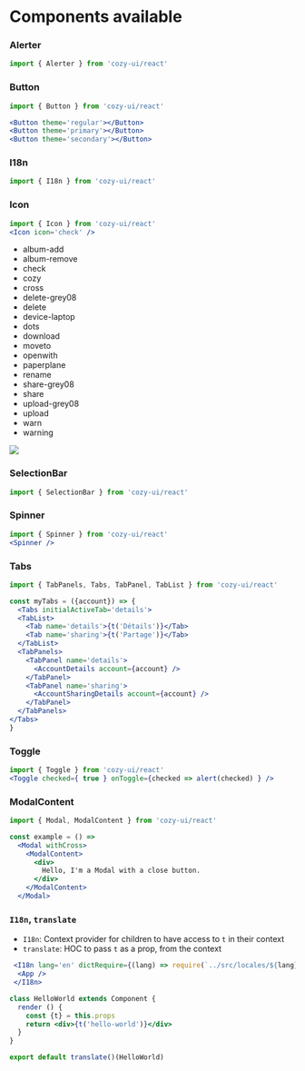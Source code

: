 Components available
====================

### Alerter

```jsx
import { Alerter } from 'cozy-ui/react'
```

### Button

```jsx
import { Button } from 'cozy-ui/react'

<Button theme='regular'></Button>
<Button theme='primary'></Button>
<Button theme='secondary'></Button>
```

### I18n

```jsx
import { I18n } from 'cozy-ui/react'
```

### Icon

```jsx
import { Icon } from 'cozy-ui/react'
<Icon icon='check' />
```

* album-add
* album-remove
* check
* cozy
* cross
* delete-grey08
* delete
* device-laptop
* dots
* download
* moveto
* openwith
* paperplane
* rename
* share-grey08
* share
* upload-grey08
* upload
* warn
* warning

![](https://i.imgur.com/Cst1Kfs.png)

### SelectionBar

```jsx
import { SelectionBar } from 'cozy-ui/react'
```

### Spinner

```jsx
import { Spinner } from 'cozy-ui/react'
<Spinner />
```

### Tabs

```jsx
import { TabPanels, Tabs, TabPanel, TabList } from 'cozy-ui/react'

const myTabs = ({account}) => {
  <Tabs initialActiveTab='details'>
  <TabList>
    <Tab name='details'>{t('Détails')}</Tab>
    <Tab name='sharing'>{t('Partage')}</Tab>
  </TabList>
  <TabPanels>
    <TabPanel name='details'>
      <AccountDetails account={account} />
    </TabPanel>
    <TabPanel name='sharing'>
      <AccountSharingDetails account={account} />
    </TabPanel>
  </TabPanels>
</Tabs>
}

```

### Toggle

```jsx
import { Toggle } from 'cozy-ui/react'
<Toggle checked={ true } onToggle={checked => alert(checked) } />
```

### ModalContent

```jsx
import { Modal, ModalContent } from 'cozy-ui/react'

const example = () =>
  <Modal withCross>
    <ModalContent>
      <div>
        Hello, I'm a Modal with a close button.
      </div>
    </ModalContent>
  </Modal>
```

### `I18n`, `translate`

- `I18n`: Context provider for children to have access to `t` in their context
- `translate`: HOC to pass `t` as a prop, from the context

```jsx
 <I18n lang='en' dictRequire={(lang) => require(`../src/locales/${lang}`)}>
  <App />
 </I18n>
```

```jsx
class HelloWorld extends Component {
  render () {
    const {t} = this.props
    return <div>{t('hello-world')}</div>
  }
}

export default translate()(HelloWorld)
```

